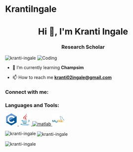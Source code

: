 # KrantiIngale
<h1 align="center">Hi 👋, I'm Kranti Ingale</h1>
<h3 align="center">Research Scholar</h3>
<img align="right" alt="Coding" width="400" src="https://cdna.artstation.com/p/assets/images/images/042/631/286/original/bryan-rodriguez-belchibia-1-rightspeed.gif?1635037562">

<p align="left"> <img src="https://komarev.com/ghpvc/?username=kranti-ingale&label=Profile%20views&color=0e75b6&style=flat" alt="kranti-ingale" /> </p>

- 🌱 I’m currently learning **Champsim**

- 📫 How to reach me **kranti02ingale@gmail.com**

<h3 align="left">Connect with me:</h3>
<p align="left">
</p>

<h3 align="left">Languages and Tools:</h3>
<p align="left"> <a href="https://www.cprogramming.com/" target="_blank" rel="noreferrer"> <img src="https://raw.githubusercontent.com/devicons/devicon/master/icons/c/c-original.svg" alt="c" width="40" height="40"/> </a> <a href="https://www.java.com" target="_blank" rel="noreferrer"> <img src="https://raw.githubusercontent.com/devicons/devicon/master/icons/java/java-original.svg" alt="java" width="40" height="40"/> </a> <a href="https://www.mathworks.com/" target="_blank" rel="noreferrer"> <img src="https://upload.wikimedia.org/wikipedia/commons/2/21/Matlab_Logo.png" alt="matlab" width="40" height="40"/> </a> <a href="https://www.mysql.com/" target="_blank" rel="noreferrer"> <img src="https://raw.githubusercontent.com/devicons/devicon/master/icons/mysql/mysql-original-wordmark.svg" alt="mysql" width="40" height="40"/> </a> </p>

<p><img align="left" src="https://github-readme-stats.vercel.app/api/top-langs?username=kranti-ingale&show_icons=true&locale=en&layout=compact" alt="kranti-ingale" /></p>

<p>&nbsp;<img align="center" src="https://github-readme-stats.vercel.app/api?username=kranti-ingale&show_icons=true&locale=en" alt="kranti-ingale" /></p>

<p><img align="center" src="https://github-readme-streak-stats.herokuapp.com/?user=kranti-ingale&" alt="kranti-ingale" /></p>

